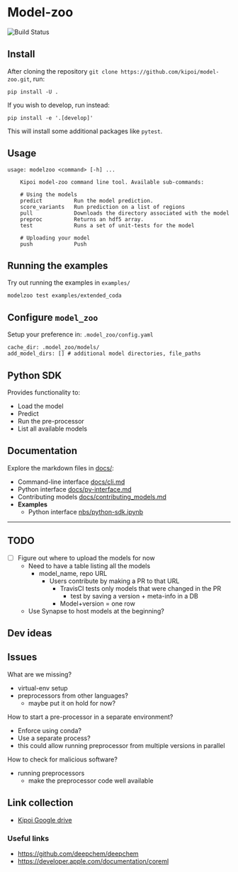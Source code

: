# Model-zoo


![Build Status](https://travis-ci.com/kipoi/model-zoo.svg?token=EQhjUezyCnoyp9tzNxc3&branch=master)

## Install

After cloning the repository `git clone https://github.com/kipoi/model-zoo.git`, run:

```
pip install -U .
```

If you wish to develop, run instead:

```
pip install -e '.[develop]'
```

This will install some additional packages like `pytest`.

## Usage


```
usage: modelzoo <command> [-h] ...

    Kipoi model-zoo command line tool. Available sub-commands:

    # Using the models
    predict          Run the model prediction.
    score_variants   Run prediction on a list of regions
    pull             Downloads the directory associated with the model
    preproc          Returns an hdf5 array.
    test             Runs a set of unit-tests for the model

    # Uploading your model
    push             Push

```

## Running the examples

Try out running the examples in `examples/`

```
modelzoo test examples/extended_coda
```

## Configure `model_zoo`

Setup your preference in: `.model_zoo/config.yaml`

```
cache_dir: .model_zoo/models/
add_model_dirs: [] # additional model directories, file_paths
```

## Python SDK

Provides functionality to:
- Load the model
- Predict
- Run the pre-processor
- List all available models

## Documentation

Explore the markdown files in [docs/](docs/):
- Command-line interface [docs/cli.md](docs/cli.md)
- Python interface [docs/py-interface.md](docs/py-interface.md)
- Contributing models [docs/contributing_models.md](docs/contributing_models.md)
- **Examples**
  - Python interface [nbs/python-sdk.ipynb](nbs/python-sdk.ipynb)


---------------------------------------------------------------

## TODO

- [ ] Figure out where to upload the models for now
  - Need to have a table  listing all the models
    - model_name, repo URL
      - Users contribute by making a PR to that URL
		- TravisCI tests only models that were changed in the PR
          - test by saving a version + meta-info in a DB
	    - Model+version = one row
  - Use Synapse to host models at the beginning?


## Dev ideas


## Issues

What are we missing?
- virtual-env setup
- preprocessors from other languages?
  - maybe put it on hold for now?
  
How to start a pre-processor in a separate environment?
- Enforce using conda?
- Use a separate process?
- this could allow running preprocessor from multiple versions in parallel

How to check for malicious software?
  - running preprocessors
    - make the preprocessor code well available

## Link collection

- [Kipoi Google drive](https://drive.google.com/drive/folders/0B9fJIVHGqt20b05GMzBZUVQzRVU)


### Useful links

- https://github.com/deepchem/deepchem
- https://developer.apple.com/documentation/coreml
